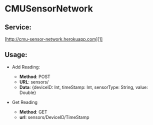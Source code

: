 CMUSensorNetwork
============

Service:
--------

[http://cmu-sensor-network.herokuapp.com][1]

Usage:
------

- Add Reading:
    - **Method**: POST
    - **URL**: sensors/
    - **Data**: {deviceID: Int, timeStamp: Int, sensorType: String,  value: Double}

                  
- Get Reading 
    - **Method**: GET
    - **url**: sensors/DeviceID/TimeStamp


[1]: http://cmu-sensor-network.herokuapp.com/ "heroku"
